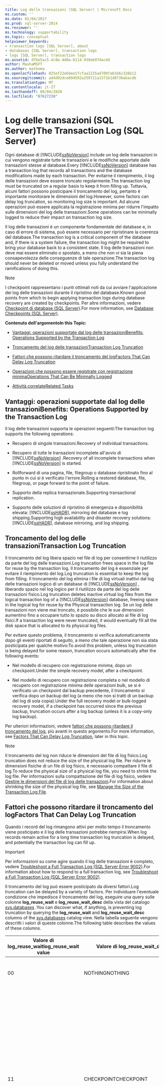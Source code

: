 ```yaml
---
title: Log delle transazioni (SQL Server) | Microsoft Docs
ms.custom: ''
ms.date: 01/04/2017
ms.prod: sql-server-2014
ms.reviewer: ''
ms.technology: supportability
ms.topic: conceptual
helpviewer_keywords:
- transaction logs [SQL Server], about
- databases [SQL Server], transaction logs
- logs [SQL Server], transaction logs
ms.assetid: d7be5ac5-4c8e-4d0a-b114-939eb97dac4d
author: MashaMSFT
ms.author: mathoma
ms.openlocfilehash: 025ef22e6dee1fcfaa1225a4709fa01b6c326b12
ms.sourcegitcommit: ad4d92dce894592a259721a1571b1d8736abacdb
ms.translationtype: MT
ms.contentlocale: it-IT
ms.lasthandoff: 08/04/2020
ms.locfileid: "87627238"
---
```

# <a name="the-transaction-log-sql-server"></a><span data-ttu-id="e050c-102">Log delle transazioni (SQL Server)</span><span class="sxs-lookup"><span data-stu-id="e050c-102">The Transaction Log (SQL Server)</span></span>
  <span data-ttu-id="e050c-103">Ogni database di [!INCLUDE[ssNoVersion](../../includes/ssnoversion-md.md)] include un log delle transazioni in cui vengono registrate tutte le transazioni e le modifiche apportate dalle transazioni stesse al database.</span><span class="sxs-lookup"><span data-stu-id="e050c-103">Every [!INCLUDE[ssNoVersion](../../includes/ssnoversion-md.md)] database has a transaction log that records all transactions and the database modifications made by each transaction.</span></span> <span data-ttu-id="e050c-104">Per evitarne il riempimento, il log delle transazioni deve essere troncato regolarmente.</span><span class="sxs-lookup"><span data-stu-id="e050c-104">The transaction log must be truncated on a regular basis to keep it from filling up.</span></span> <span data-ttu-id="e050c-105">Tuttavia, alcuni fattori possono posticipare il troncamento del log, pertanto è importante monitorare le dimensioni del log.</span><span class="sxs-lookup"><span data-stu-id="e050c-105">However, some factors can delay log truncation, so monitoring log size is important.</span></span> <span data-ttu-id="e050c-106">Ad alcune operazioni può essere applicata la registrazione minima per ridurre l'impatto sulle dimensioni del log delle transazioni.</span><span class="sxs-lookup"><span data-stu-id="e050c-106">Some operations can be minimally logged to reduce their impact on transaction log size.</span></span>  
  
 <span data-ttu-id="e050c-107">Il log delle transazioni è un componente fondamentale del database e, in caso di errore di sistema, può essere necessario per ripristinare la coerenza del database.</span><span class="sxs-lookup"><span data-stu-id="e050c-107">The transaction log is a critical component of the database and, if there is a system failure, the transaction log might be required to bring your database back to a consistent state.</span></span> <span data-ttu-id="e050c-108">Il log delle transazioni non deve mai essere eliminato o spostato, a meno che non vi sia la piena consapevolezza delle conseguenze di tale operazione.</span><span class="sxs-lookup"><span data-stu-id="e050c-108">The transaction log should never be deleted or moved unless you fully understand the ramifications of doing this.</span></span>  
  
> [!NOTE]  
>  <span data-ttu-id="e050c-109">I checkpoint rappresentano i punti ottimali noti da cui avviare l'applicazione dei log delle transazioni durante il ripristino del database.</span><span class="sxs-lookup"><span data-stu-id="e050c-109">Known good points from which to begin applying transaction logs during database recovery are created by checkpoints.</span></span> <span data-ttu-id="e050c-110">Per altre informazioni, vedere [Checkpoint di database &#40;SQL Server&#41;](database-checkpoints-sql-server.md).</span><span class="sxs-lookup"><span data-stu-id="e050c-110">For more information, see [Database Checkpoints &#40;SQL Server&#41;](database-checkpoints-sql-server.md).</span></span>  
  
 <span data-ttu-id="e050c-111">**Contenuto dell'argomento**</span><span class="sxs-lookup"><span data-stu-id="e050c-111">**In this Topic:**</span></span>  
  
-   [<span data-ttu-id="e050c-112">Vantaggi: operazioni supportate dal log delle transazioni</span><span class="sxs-lookup"><span data-stu-id="e050c-112">Benefits: Operations Supported by the Transaction Log</span></span>](#Benefits)  
  
-   [<span data-ttu-id="e050c-113">Troncamento del log delle transazioni</span><span class="sxs-lookup"><span data-stu-id="e050c-113">Transaction Log Truncation</span></span>](#Truncation)  
  
-   [<span data-ttu-id="e050c-114">Fattori che possono ritardare il troncamento del log</span><span class="sxs-lookup"><span data-stu-id="e050c-114">Factors That Can Delay Log Truncation</span></span>](#FactorsThatDelayTruncation)  
  
-   [<span data-ttu-id="e050c-115">Operazioni che possono essere registrate con registrazione minima</span><span class="sxs-lookup"><span data-stu-id="e050c-115">Operations That Can Be Minimally Logged</span></span>](#MinimallyLogged)  
  
-   [<span data-ttu-id="e050c-116">Attività correlate</span><span class="sxs-lookup"><span data-stu-id="e050c-116">Related Tasks</span></span>](#RelatedTasks)  
  
##  <a name="benefits-operations-supported-by-the-transaction-log"></a><a name="Benefits"></a><span data-ttu-id="e050c-117">Vantaggi: operazioni supportate dal log delle transazioni</span><span class="sxs-lookup"><span data-stu-id="e050c-117">Benefits: Operations Supported by the Transaction Log</span></span>  
 <span data-ttu-id="e050c-118">Il log delle transazioni supporta le operazioni seguenti:</span><span class="sxs-lookup"><span data-stu-id="e050c-118">The transaction log supports the following operations:</span></span>  
  
-   <span data-ttu-id="e050c-119">Recupero di singole transazioni.</span><span class="sxs-lookup"><span data-stu-id="e050c-119">Recovery of individual transactions.</span></span>  
  
-   <span data-ttu-id="e050c-120">Recupero di tutte le transazioni incomplete all'avvio di [!INCLUDE[ssNoVersion](../../includes/ssnoversion-md.md)] .</span><span class="sxs-lookup"><span data-stu-id="e050c-120">Recovery of all incomplete transactions when [!INCLUDE[ssNoVersion](../../includes/ssnoversion-md.md)] is started.</span></span>  
  
-   <span data-ttu-id="e050c-121">Rollforward di una pagina, file, filegroup o database ripristinato fino al punto in cui si è verificato l'errore.</span><span class="sxs-lookup"><span data-stu-id="e050c-121">Rolling a restored database, file, filegroup, or page forward to the point of failure.</span></span>  
  
-   <span data-ttu-id="e050c-122">Supporto della replica transazionale.</span><span class="sxs-lookup"><span data-stu-id="e050c-122">Supporting transactional replication.</span></span>  
  
-   <span data-ttu-id="e050c-123">Supporto delle soluzioni di ripristino di emergenza e disponibilità elevata: [!INCLUDE[ssHADR](../../includes/sshadr-md.md)], mirroring del database e log shipping.</span><span class="sxs-lookup"><span data-stu-id="e050c-123">Supporting high availability and disaster recovery solutions: [!INCLUDE[ssHADR](../../includes/sshadr-md.md)], database mirroring, and log shipping.</span></span>  
  
##  <a name="transaction-log-truncation"></a><a name="Truncation"></a> <span data-ttu-id="e050c-124">Troncamento del log delle transazioni</span><span class="sxs-lookup"><span data-stu-id="e050c-124">Transaction Log Truncation</span></span>  
 <span data-ttu-id="e050c-125">Il troncamento del log libera spazio nel file di log per consentirne il riutilizzo da parte del log delle transazioni.</span><span class="sxs-lookup"><span data-stu-id="e050c-125">Log truncation frees space in the log file for reuse by the transaction log.</span></span> <span data-ttu-id="e050c-126">Il troncamento del log è essenziale per evitare il riempimento del log.</span><span class="sxs-lookup"><span data-stu-id="e050c-126">Log truncation is essential to keep the log from filling.</span></span> <span data-ttu-id="e050c-127">Il troncamento del log elimina i file di log virtuali inattivi dal log delle transazioni logico di un database di [!INCLUDE[ssNoVersion](../../includes/ssnoversion-md.md)] , liberando spazio nel log logico per il riutilizzo da parte del log delle transazioni fisico.</span><span class="sxs-lookup"><span data-stu-id="e050c-127">Log truncation deletes inactive virtual log files from the logical transaction log of a [!INCLUDE[ssNoVersion](../../includes/ssnoversion-md.md)] database, freeing space in the logical log for reuse by the Physical transaction log.</span></span> <span data-ttu-id="e050c-128">Se un log delle transazioni non viene mai troncato, è possibile che le sue dimensioni aumentino fino a occupare tutto lo spazio su disco allocato ai file di log fisici.</span><span class="sxs-lookup"><span data-stu-id="e050c-128">If a transaction log were never truncated, it would eventually fill all the disk space that is allocated to its physical log files.</span></span>  
  
 <span data-ttu-id="e050c-129">Per evitare questo problema, il troncamento si verifica automaticamente dopo gli eventi riportati di seguito, a meno che tale operazione non sia stata posticipata per qualche motivo:</span><span class="sxs-lookup"><span data-stu-id="e050c-129">To avoid this problem, unless log truncation is being delayed for some reason, truncation occurs automatically after the following events:</span></span>  
  
-   <span data-ttu-id="e050c-130">Nel modello di recupero con registrazione minima, dopo un checkpoint.</span><span class="sxs-lookup"><span data-stu-id="e050c-130">Under the simple recovery model, after a checkpoint.</span></span>  
  
-   <span data-ttu-id="e050c-131">Nel modello di recupero con registrazione completa o nel modello di recupero con registrazione minima delle operazioni bulk, se si è verificato un checkpoint dal backup precedente, il troncamento si verifica dopo un backup del log (a meno che non si tratti di un backup del log di sola copia).</span><span class="sxs-lookup"><span data-stu-id="e050c-131">Under the full recovery model or bulk-logged recovery model, if a checkpoint has occurred since the previous backup, truncation occurs after a log backup (unless it is a copy-only log backup).</span></span>  
  
 <span data-ttu-id="e050c-132">Per ulteriori informazioni, vedere [fattori che possono ritardare il troncamento del log](#FactorsThatDelayTruncation), più avanti in questo argomento.</span><span class="sxs-lookup"><span data-stu-id="e050c-132">For more information, see [Factors That Can Delay Log Truncation](#FactorsThatDelayTruncation), later in this topic.</span></span>  
  
> [!NOTE]  
>  <span data-ttu-id="e050c-133">Il troncamento del log non riduce le dimensioni del file di log fisico.</span><span class="sxs-lookup"><span data-stu-id="e050c-133">Log truncation does not reduce the size of the physical log file.</span></span> <span data-ttu-id="e050c-134">Per ridurre le dimensioni fisiche di un file di log fisico, è necessario compattare il file di log.</span><span class="sxs-lookup"><span data-stu-id="e050c-134">To reduce the physical size of a physical log file, you need to shrink the log file.</span></span> <span data-ttu-id="e050c-135">Per informazioni sulla compattazione del file di log fisico, vedere [Gestire le dimensioni del file di log delle transazioni](manage-the-size-of-the-transaction-log-file.md).</span><span class="sxs-lookup"><span data-stu-id="e050c-135">For information about shrinking the size of the physical log file, see [Manage the Size of the Transaction Log File](manage-the-size-of-the-transaction-log-file.md).</span></span>  
  
##  <a name="factors-that-can-delay-log-truncation"></a><a name="FactorsThatDelayTruncation"></a><span data-ttu-id="e050c-136">Fattori che possono ritardare il troncamento del log</span><span class="sxs-lookup"><span data-stu-id="e050c-136">Factors That Can Delay Log Truncation</span></span>  
 <span data-ttu-id="e050c-137">Quando i record del log rimangono attivi per molto tempo il troncamento viene posticipato e il log delle transazioni potrebbe riempirsi.</span><span class="sxs-lookup"><span data-stu-id="e050c-137">When log records remain active for a long time transaction log truncation is delayed, and potentially the transaction log can fill up.</span></span>  
  
> [!IMPORTANT]  
>  <span data-ttu-id="e050c-138">Per informazioni su come agire quando il log delle transazioni è completo, vedere [Troubleshoot a Full Transaction Log &#40;SQL Server Error 9002&#41;](troubleshoot-a-full-transaction-log-sql-server-error-9002.md).</span><span class="sxs-lookup"><span data-stu-id="e050c-138">For information about how to respond to a full transaction log, see [Troubleshoot a Full Transaction Log &#40;SQL Server Error 9002&#41;](troubleshoot-a-full-transaction-log-sql-server-error-9002.md).</span></span>  
  
 <span data-ttu-id="e050c-139">Il troncamento del log può essere posticipato da diversi fattori.</span><span class="sxs-lookup"><span data-stu-id="e050c-139">Log truncation can be delayed by a variety of factors.</span></span> <span data-ttu-id="e050c-140">Per individuare l'eventuale condizione che impedisce il troncamento del log, eseguire una query sulle colonne **log_reuse_wait** e **log_reuse_wait_desc** della vista del catalogo [sys.databases](/sql/relational-databases/system-catalog-views/sys-databases-transact-sql) .</span><span class="sxs-lookup"><span data-stu-id="e050c-140">You can discover what, if anything, is preventing log truncation by querying the **log_reuse_wait** and **log_reuse_wait_desc** columns of the [sys.databases](/sql/relational-databases/system-catalog-views/sys-databases-transact-sql) catalog view.</span></span> <span data-ttu-id="e050c-141">Nella tabella seguente vengono descritti i valori di queste colonne.</span><span class="sxs-lookup"><span data-stu-id="e050c-141">The following table describes the values of these columns.</span></span>  
  
|<span data-ttu-id="e050c-142">Valore di log_reuse_wait</span><span class="sxs-lookup"><span data-stu-id="e050c-142">log_reuse_wait value</span></span>|<span data-ttu-id="e050c-143">Valore di log_reuse_wait_desc</span><span class="sxs-lookup"><span data-stu-id="e050c-143">log_reuse_wait_desc value</span></span>|<span data-ttu-id="e050c-144">Descrizione</span><span class="sxs-lookup"><span data-stu-id="e050c-144">Description</span></span>|  
|----------------------------|----------------------------------|-----------------|  
|<span data-ttu-id="e050c-145">0</span><span class="sxs-lookup"><span data-stu-id="e050c-145">0</span></span>|<span data-ttu-id="e050c-146">NOTHING</span><span class="sxs-lookup"><span data-stu-id="e050c-146">NOTHING</span></span>|<span data-ttu-id="e050c-147">Attualmente vi sono uno o più file di log virtuali riutilizzabili.</span><span class="sxs-lookup"><span data-stu-id="e050c-147">Currently there are one or more reusable virtual log files.</span></span>|  
|<span data-ttu-id="e050c-148">1</span><span class="sxs-lookup"><span data-stu-id="e050c-148">1</span></span>|<span data-ttu-id="e050c-149">CHECKPOINT</span><span class="sxs-lookup"><span data-stu-id="e050c-149">CHECKPOINT</span></span>|<span data-ttu-id="e050c-150">Non si è verificato alcun checkpoint dall'ultimo troncamento del log oppure l'inizio del log non è stato ancora spostato oltre un file di log virtuale.</span><span class="sxs-lookup"><span data-stu-id="e050c-150">No checkpoint has occurred since the last log truncation, or the head of the log has not yet moved beyond a virtual log file.</span></span> <span data-ttu-id="e050c-151">(Tutti i modelli di recupero)</span><span class="sxs-lookup"><span data-stu-id="e050c-151">(All recovery models)</span></span><br /><br /> <span data-ttu-id="e050c-152">Si tratta di una motivazione comune per il posticipo del troncamento del log.</span><span class="sxs-lookup"><span data-stu-id="e050c-152">This is a routine reason for delaying log truncation.</span></span> <span data-ttu-id="e050c-153">Per altre informazioni, vedere [Checkpoint di database &#40;SQL Server&#41;](database-checkpoints-sql-server.md).</span><span class="sxs-lookup"><span data-stu-id="e050c-153">For more information, see [Database Checkpoints &#40;SQL Server&#41;](database-checkpoints-sql-server.md).</span></span>|  
|<span data-ttu-id="e050c-154">2</span><span class="sxs-lookup"><span data-stu-id="e050c-154">2</span></span>|<span data-ttu-id="e050c-155">LOG_BACKUP</span><span class="sxs-lookup"><span data-stu-id="e050c-155">LOG_BACKUP</span></span>|<span data-ttu-id="e050c-156">È necessario eseguire un backup del log prima del troncamento del log delle transazioni.</span><span class="sxs-lookup"><span data-stu-id="e050c-156">A log backup is required before the transaction log can be truncated.</span></span> <span data-ttu-id="e050c-157">(Solo modelli di recupero con registrazione completa e con registrazione minima delle operazioni bulk)</span><span class="sxs-lookup"><span data-stu-id="e050c-157">(Full or bulk-logged recovery models only)</span></span><br /><br /> <span data-ttu-id="e050c-158">Quando il backup del log successivo viene completato, parte dello spazio del log potrebbe divenire riutilizzabile.</span><span class="sxs-lookup"><span data-stu-id="e050c-158">When the next log backup is completed, some log space might become reusable.</span></span>|  
|<span data-ttu-id="e050c-159">3</span><span class="sxs-lookup"><span data-stu-id="e050c-159">3</span></span>|<span data-ttu-id="e050c-160">ACTIVE_BACKUP_OR_RESTORE</span><span class="sxs-lookup"><span data-stu-id="e050c-160">ACTIVE_BACKUP_OR_RESTORE</span></span>|<span data-ttu-id="e050c-161">È in esecuzione un processo di backup o ripristino dei dati (tutti i modelli di recupero).</span><span class="sxs-lookup"><span data-stu-id="e050c-161">A data backup or a restore is in progress (all recovery models).</span></span><br /><br /> <span data-ttu-id="e050c-162">Se il troncamento del log è impedito da un backup dei dati, l'annullamento del backup può risolvere il problema immediato.</span><span class="sxs-lookup"><span data-stu-id="e050c-162">If a data backup is preventing log truncation, canceling the backup operation might help the immediate problem.</span></span>|  
|<span data-ttu-id="e050c-163">4</span><span class="sxs-lookup"><span data-stu-id="e050c-163">4</span></span>|<span data-ttu-id="e050c-164">ACTIVE_TRANSACTION</span><span class="sxs-lookup"><span data-stu-id="e050c-164">ACTIVE_TRANSACTION</span></span>|<span data-ttu-id="e050c-165">Una transazione è attiva (tutti i modelli di recupero).</span><span class="sxs-lookup"><span data-stu-id="e050c-165">A transaction is active (all recovery models).</span></span><br /><br /> <span data-ttu-id="e050c-166">Una transazione con esecuzione prolungata potrebbe esistere all'inizio del backup del log.</span><span class="sxs-lookup"><span data-stu-id="e050c-166">A long-running transaction might exist at the start of the log backup.</span></span> <span data-ttu-id="e050c-167">In questo caso, per liberare lo spazio potrebbe essere necessario un altro backup del log.</span><span class="sxs-lookup"><span data-stu-id="e050c-167">In this case, freeing the space might require another log backup.</span></span> <span data-ttu-id="e050c-168">Si noti che le transazioni con esecuzione prolungata impediscono il troncamento del log in tutti i modelli di recupero, incluso il modello di recupero con registrazione minima, in cui il log delle transazioni viene in genere troncato in ogni checkpoint automatico.</span><span class="sxs-lookup"><span data-stu-id="e050c-168">Note that a long-running transactions prevent log truncation under all recovery models, including the simple recovery model, under which the transaction log is generally truncated on each automatic checkpoint.</span></span><br /><br /> <span data-ttu-id="e050c-169">Viene posticipata una transazione.</span><span class="sxs-lookup"><span data-stu-id="e050c-169">A transaction is deferred.</span></span> <span data-ttu-id="e050c-170">Una *transazione posticipata* è una transazione attiva ed efficace il cui ritorno allo stato precedente è bloccato a causa di alcune risorse non disponibili.</span><span class="sxs-lookup"><span data-stu-id="e050c-170">A *deferred transaction* is effectively an active transaction whose rollback is blocked because of some unavailable resource.</span></span> <span data-ttu-id="e050c-171">Per informazioni sulle cause delle transazioni posticipate e su come modificarne lo stato, vedere [Transazioni posticipate &#40;SQL Server&#41;](../backup-restore/deferred-transactions-sql-server.md).</span><span class="sxs-lookup"><span data-stu-id="e050c-171">For information about the causes of deferred transactions and how to move them out of the deferred state, see [Deferred Transactions &#40;SQL Server&#41;](../backup-restore/deferred-transactions-sql-server.md).</span></span> <br /><br /><span data-ttu-id="e050c-172">Anche le transazioni con esecuzione prolungata potrebbero riempire il log delle transazioni di tempdb.</span><span class="sxs-lookup"><span data-stu-id="e050c-172">Long-running transactions might also fill up tempdb's transaction log.</span></span> <span data-ttu-id="e050c-173">Tempdb viene usato in modo implicito dalle transazioni utente per gli oggetti interni, ad esempio tabelle di lavoro per l'ordinamento, file di lavoro per l'hashing, tabelle di lavoro di cursori e controllo delle versioni delle righe.</span><span class="sxs-lookup"><span data-stu-id="e050c-173">Tempdb is used implicitly by user transactions for internal objects such as work tables for sorting, work files for hashing, cursor work tables, and row versioning.</span></span> <span data-ttu-id="e050c-174">Anche se la transazione utente include solo la lettura di dati (SELECT Querys), è possibile creare oggetti interni e utilizzarli nelle transazioni utente.</span><span class="sxs-lookup"><span data-stu-id="e050c-174">Even if the user transaction includes only reading data (SELECT queries), internal objects may be created and used under user transactions.</span></span> <span data-ttu-id="e050c-175">In questo modo, il log delle transazioni di tempdb potrebbe riempirsi.</span><span class="sxs-lookup"><span data-stu-id="e050c-175">Then the tempdb transaction log can be filled.</span></span>|  
|<span data-ttu-id="e050c-176">5</span><span class="sxs-lookup"><span data-stu-id="e050c-176">5</span></span>|<span data-ttu-id="e050c-177">DATABASE_MIRRORING</span><span class="sxs-lookup"><span data-stu-id="e050c-177">DATABASE_MIRRORING</span></span>|<span data-ttu-id="e050c-178">Il mirroring del database è sospeso o in modalità a prestazioni elevate, il database mirror è notevolmente in ritardo rispetto al database principale.</span><span class="sxs-lookup"><span data-stu-id="e050c-178">Database mirroring is paused, or under high-performance mode, the mirror database is significantly behind the principal database.</span></span> <span data-ttu-id="e050c-179">(Solo modello di recupero con registrazione completa)</span><span class="sxs-lookup"><span data-stu-id="e050c-179">(Full recovery model only)</span></span><br /><br /> <span data-ttu-id="e050c-180">Per altre informazioni, vedere [Mirroring del database &#40;SQL Server&#41;](../../database-engine/database-mirroring/database-mirroring-sql-server.md).</span><span class="sxs-lookup"><span data-stu-id="e050c-180">For more information, see [Database Mirroring &#40;SQL Server&#41;](../../database-engine/database-mirroring/database-mirroring-sql-server.md).</span></span>|  
|<span data-ttu-id="e050c-181">6</span><span class="sxs-lookup"><span data-stu-id="e050c-181">6</span></span>|<span data-ttu-id="e050c-182">REPLICA</span><span class="sxs-lookup"><span data-stu-id="e050c-182">REPLICATION</span></span>|<span data-ttu-id="e050c-183">Durante le repliche transazionali, le transazioni significative per le pubblicazioni non sono ancora state recapitate al database di distribuzione.</span><span class="sxs-lookup"><span data-stu-id="e050c-183">During transactional replications, transactions relevant to the publications are still undelivered to the distribution database.</span></span> <span data-ttu-id="e050c-184">(Solo modello di recupero con registrazione completa)</span><span class="sxs-lookup"><span data-stu-id="e050c-184">(Full recovery model only)</span></span><br /><br /> <span data-ttu-id="e050c-185">Per informazioni sulla replica transazionale, vedere [SQL Server Replication](../../relational-databases/replication/sql-server-replication.md).</span><span class="sxs-lookup"><span data-stu-id="e050c-185">For information about transactional replication, see [SQL Server Replication](../../relational-databases/replication/sql-server-replication.md).</span></span>|  
|<span data-ttu-id="e050c-186">7</span><span class="sxs-lookup"><span data-stu-id="e050c-186">7</span></span>|<span data-ttu-id="e050c-187">DATABASE_SNAPSHOT_CREATION</span><span class="sxs-lookup"><span data-stu-id="e050c-187">DATABASE_SNAPSHOT_CREATION</span></span>|<span data-ttu-id="e050c-188">Viene creato uno snapshot del database.</span><span class="sxs-lookup"><span data-stu-id="e050c-188">A database snapshot is being created.</span></span> <span data-ttu-id="e050c-189">(Tutti i modelli di recupero)</span><span class="sxs-lookup"><span data-stu-id="e050c-189">(All recovery models)</span></span><br /><br /> <span data-ttu-id="e050c-190">Si tratta di una motivazione comune, e generalmente di breve durata, per il posticipo del troncamento del log.</span><span class="sxs-lookup"><span data-stu-id="e050c-190">This is a routine, and typically brief, cause of delayed log truncation.</span></span>|  
|<span data-ttu-id="e050c-191">8</span><span class="sxs-lookup"><span data-stu-id="e050c-191">8</span></span>|<span data-ttu-id="e050c-192">LOG_SCAN</span><span class="sxs-lookup"><span data-stu-id="e050c-192">LOG_SCAN</span></span>|<span data-ttu-id="e050c-193">È in corso un'analisi del log.</span><span class="sxs-lookup"><span data-stu-id="e050c-193">A log scan is occurring.</span></span> <span data-ttu-id="e050c-194">(Tutti i modelli di recupero)</span><span class="sxs-lookup"><span data-stu-id="e050c-194">(All recovery models)</span></span><br /><br /> <span data-ttu-id="e050c-195">Si tratta di una motivazione comune, e generalmente di breve durata, per il posticipo del troncamento del log.</span><span class="sxs-lookup"><span data-stu-id="e050c-195">This is a routine, and typically brief, cause of delayed log truncation.</span></span>|  
|<span data-ttu-id="e050c-196">9</span><span class="sxs-lookup"><span data-stu-id="e050c-196">9</span></span>|<span data-ttu-id="e050c-197">AVAILABILITY_REPLICA</span><span class="sxs-lookup"><span data-stu-id="e050c-197">AVAILABILITY_REPLICA</span></span>|<span data-ttu-id="e050c-198">Una replica secondaria di un gruppo di disponibilità applica i record del log delle transazioni del database a un database secondario corrispondente.</span><span class="sxs-lookup"><span data-stu-id="e050c-198">A secondary replica of an availability group is applying transaction log records of this database to a corresponding secondary database.</span></span> <span data-ttu-id="e050c-199">(Modello di recupero con registrazione completa)</span><span class="sxs-lookup"><span data-stu-id="e050c-199">(Full recovery model)</span></span><br /><br /> <span data-ttu-id="e050c-200">Per ulteriori informazioni, vedere [Panoramica di Gruppi di disponibilità AlwaysOn &#40;SQL Server&#41;](../../database-engine/availability-groups/windows/overview-of-always-on-availability-groups-sql-server.md).</span><span class="sxs-lookup"><span data-stu-id="e050c-200">For more information, see [Overview of AlwaysOn Availability Groups &#40;SQL Server&#41;](../../database-engine/availability-groups/windows/overview-of-always-on-availability-groups-sql-server.md).</span></span>|  
|<span data-ttu-id="e050c-201">10</span><span class="sxs-lookup"><span data-stu-id="e050c-201">10</span></span>|-|<span data-ttu-id="e050c-202">Solo per uso interno</span><span class="sxs-lookup"><span data-stu-id="e050c-202">For internal use only</span></span>|  
|<span data-ttu-id="e050c-203">11</span><span class="sxs-lookup"><span data-stu-id="e050c-203">11</span></span>|-|<span data-ttu-id="e050c-204">Solo per uso interno</span><span class="sxs-lookup"><span data-stu-id="e050c-204">For internal use only</span></span>|  
|<span data-ttu-id="e050c-205">12</span><span class="sxs-lookup"><span data-stu-id="e050c-205">12</span></span>|-|<span data-ttu-id="e050c-206">Solo per uso interno</span><span class="sxs-lookup"><span data-stu-id="e050c-206">For internal use only</span></span>|  
|<span data-ttu-id="e050c-207">13</span><span class="sxs-lookup"><span data-stu-id="e050c-207">13</span></span>|<span data-ttu-id="e050c-208">OLDEST_PAGE</span><span class="sxs-lookup"><span data-stu-id="e050c-208">OLDEST_PAGE</span></span>|<span data-ttu-id="e050c-209">Se un database è configurato per l'utilizzo dei checkpoint indiretti, la pagina meno recente del database potrebbe essere meno recente dell'LSN checkpoint.</span><span class="sxs-lookup"><span data-stu-id="e050c-209">If a database is configured to use indirect checkpoints, the oldest page on the database might be older than the checkpoint LSN.</span></span> <span data-ttu-id="e050c-210">In questo caso, la pagina meno recente può causare il posticipo del troncamento del log.</span><span class="sxs-lookup"><span data-stu-id="e050c-210">In this case, the oldest page can delay log truncation.</span></span> <span data-ttu-id="e050c-211">(Tutti i modelli di recupero)</span><span class="sxs-lookup"><span data-stu-id="e050c-211">(All recovery models)</span></span><br /><br /> <span data-ttu-id="e050c-212">Per informazioni sui checkpoint indiretti, vedere [Database Checkpoints &#40;SQL Server&#41;](database-checkpoints-sql-server.md).</span><span class="sxs-lookup"><span data-stu-id="e050c-212">For information about indirect checkpoints, see [Database Checkpoints &#40;SQL Server&#41;](database-checkpoints-sql-server.md).</span></span>|  
|<span data-ttu-id="e050c-213">14</span><span class="sxs-lookup"><span data-stu-id="e050c-213">14</span></span>|<span data-ttu-id="e050c-214">OTHER_TRANSIENT</span><span class="sxs-lookup"><span data-stu-id="e050c-214">OTHER_TRANSIENT</span></span>|<span data-ttu-id="e050c-215">Questo valore non è attualmente utilizzato.</span><span class="sxs-lookup"><span data-stu-id="e050c-215">This value is currently not used.</span></span>|  
|<span data-ttu-id="e050c-216">16</span><span class="sxs-lookup"><span data-stu-id="e050c-216">16</span></span>|<span data-ttu-id="e050c-217">XTP_CHECKPOINT</span><span class="sxs-lookup"><span data-stu-id="e050c-217">XTP_CHECKPOINT</span></span>|<span data-ttu-id="e050c-218">Quando un database ha un filegroup ottimizzato per la memoria, il log delle transazioni potrebbe non essere troncato finché non viene attivato il checkpoint automatico [!INCLUDE[hek_2](../../includes/hek-2-md.md)], che si verifica a ogni 512 MB di aumento della dimensioni del log.</span><span class="sxs-lookup"><span data-stu-id="e050c-218">When a database has a memory-optimized filegroup, the transaction log may not truncate until automatic [!INCLUDE[hek_2](../../includes/hek-2-md.md)] checkpoint is triggered (which happens at every 512 MB of log growth).</span></span><br /><br /> <span data-ttu-id="e050c-219">Nota: per troncare il log delle transazioni prima della dimensione di 512 MB, attivare manualmente il comando checkpoint nel database in questione.</span><span class="sxs-lookup"><span data-stu-id="e050c-219">Note: To truncate transaction log before 512 MB size, fire the Checkpoint command manually against the database in question.</span></span>|  
  
##  <a name="operations-that-can-be-minimally-logged"></a><a name="MinimallyLogged"></a><span data-ttu-id="e050c-220">Operazioni che possono essere registrate con registrazione minima</span><span class="sxs-lookup"><span data-stu-id="e050c-220">Operations That Can Be Minimally Logged</span></span>  
 <span data-ttu-id="e050c-221">La*registrazione minima* implica la registrazione nel log delle transazioni delle sole informazioni necessarie per il recupero della transazione stesse senza il supporto del recupero temporizzato.</span><span class="sxs-lookup"><span data-stu-id="e050c-221">*Minimal logging* involves logging only the information that is required to recover the transaction without supporting point-in-time recovery.</span></span> <span data-ttu-id="e050c-222">In questo argomento vengono identificate le operazioni con registrazione minima nel modello di recupero con registrazione minima delle operazioni bulk nonché nel modello di recupero con registrazione minima, ad eccezione dei momenti in cui è in esecuzione un backup.</span><span class="sxs-lookup"><span data-stu-id="e050c-222">This topic identifies the operations that are minimally logged under the bulk-logged recovery model (as well as under the simple recovery model, except when a backup is running).</span></span>  
  
> [!NOTE]  
>  <span data-ttu-id="e050c-223">La registrazione minima non è supportata dalle tabelle ottimizzate per la memoria.</span><span class="sxs-lookup"><span data-stu-id="e050c-223">Minimal logging is not supported for memory-optimized tables.</span></span>  
  
> [!NOTE]  
>  <span data-ttu-id="e050c-224">In base al modello di recupero con registrazione completa tutte le operazioni bulk vengono registrate per intero.</span><span class="sxs-lookup"><span data-stu-id="e050c-224">Under the full recovery model, all bulk operations are fully logged.</span></span> <span data-ttu-id="e050c-225">È tuttavia possibile ridurre al minimo la registrazione per un set di operazioni bulk passando temporaneamente il database al modello di recupero con registrazione minima delle operazioni bulk per le operazioni bulk.</span><span class="sxs-lookup"><span data-stu-id="e050c-225">However, you can minimize logging for a set of bulk operations by switching the database to the bulk-logged recovery model temporarily for bulk operations.</span></span> <span data-ttu-id="e050c-226">La registrazione minima è più efficiente della registrazione completa e riduce la possibilità che un'operazione bulk su larga scala esaurisca lo spazio disponibile per il log delle transazioni durante una transazione bulk.</span><span class="sxs-lookup"><span data-stu-id="e050c-226">Minimal logging is more efficient than full logging, and it reduces the possibility of a large-scale bulk operation filling the available transaction log space during a bulk transaction.</span></span> <span data-ttu-id="e050c-227">Se tuttavia il database viene danneggiato o perso durante la registrazione minima, non è possibile recuperarlo fino al punto di errore.</span><span class="sxs-lookup"><span data-stu-id="e050c-227">However, if the database is damaged or lost when minimal logging is in effect, you cannot recover the database to the point of failure.</span></span>  
  
 <span data-ttu-id="e050c-228">Per le operazioni seguenti, con registrazione completa nel modello di recupero con registrazione completa, è prevista la registrazione minima nel modello di recupero con registrazione minima e in quello con registrazione minima delle operazioni bulk:</span><span class="sxs-lookup"><span data-stu-id="e050c-228">The following operations, which are fully logged under the full recovery model, are minimally logged under the simple and bulk-logged recovery model:</span></span>  
  
-   <span data-ttu-id="e050c-229">Operazioni di importazione in blocco ([bcp](../../tools/bcp-utility.md), [BULK INSERT](/sql/t-sql/statements/bulk-insert-transact-sql) e [INSERT... SELECT](/sql/t-sql/statements/insert-transact-sql)).</span><span class="sxs-lookup"><span data-stu-id="e050c-229">Bulk import operations ([bcp](../../tools/bcp-utility.md), [BULK INSERT](/sql/t-sql/statements/bulk-insert-transact-sql), and [INSERT... SELECT](/sql/t-sql/statements/insert-transact-sql)).</span></span> <span data-ttu-id="e050c-230">Per ulteriori informazioni sui casi in cui viene eseguita la registrazione minima di un'importazione bulk in una tabella, vedere [Prerequisites for Minimal Logging in Bulk Import](../import-export/prerequisites-for-minimal-logging-in-bulk-import.md).</span><span class="sxs-lookup"><span data-stu-id="e050c-230">For more information about when bulk import into a table is minimally logged, see [Prerequisites for Minimal Logging in Bulk Import](../import-export/prerequisites-for-minimal-logging-in-bulk-import.md).</span></span>  
  
    > [!NOTE]  
    >  <span data-ttu-id="e050c-231">Quando la replica transazionale è abilitata, le operazioni BULK INSERT vengono registrate completamente persino nel modello di recupero con registrazione minima delle operazioni bulk.</span><span class="sxs-lookup"><span data-stu-id="e050c-231">When transactional replication is enabled, BULK INSERT operations are fully logged even under the Bulk Logged recovery model.</span></span>  
  
-   <span data-ttu-id="e050c-232">Operazioni SELECT [into](/sql/t-sql/queries/select-into-clause-transact-sql) .</span><span class="sxs-lookup"><span data-stu-id="e050c-232">SELECT [INTO](/sql/t-sql/queries/select-into-clause-transact-sql) operations.</span></span>  
  
    > [!NOTE]  
    >  <span data-ttu-id="e050c-233">Quando la replica transazionale è abilitata, le operazioni SELECT INTO vengono registrate completamente persino nel modello di recupero con registrazione minima delle operazioni bulk.</span><span class="sxs-lookup"><span data-stu-id="e050c-233">When transactional replication is enabled, SELECT INTO operations are fully logged even under the Bulk Logged recovery model.</span></span>  
  
-   <span data-ttu-id="e050c-234">Aggiornamenti parziali a tipi di dati di valori di grandi dimensioni eseguiti mediante la clausola .WRITE nell'istruzione [UPDATE](/sql/t-sql/queries/update-transact-sql) quando si inseriscono o si aggiungono nuovi dati.</span><span class="sxs-lookup"><span data-stu-id="e050c-234">Partial updates to large value data types, using the .WRITE clause in the [UPDATE](/sql/t-sql/queries/update-transact-sql) statement when inserting or appending new data.</span></span> <span data-ttu-id="e050c-235">Si noti che la registrazione minima non viene utilizzata per l'aggiornamento di valori esistenti.</span><span class="sxs-lookup"><span data-stu-id="e050c-235">Note that minimal logging is not used when existing values are updated.</span></span> <span data-ttu-id="e050c-236">Per altre informazioni sui tipi di dati per valori di grandi dimensioni, vedere [Tipi di dati &#40;Transact-SQL&#41;](/sql/t-sql/data-types/data-types-transact-sql).</span><span class="sxs-lookup"><span data-stu-id="e050c-236">For more information about large value data types, see [Data Types &#40;Transact-SQL&#41;](/sql/t-sql/data-types/data-types-transact-sql).</span></span>  
  
-   <span data-ttu-id="e050c-237">Istruzioni [WRITETEXT](/sql/t-sql/queries/writetext-transact-sql) e [UPDATETEXT](/sql/t-sql/queries/updatetext-transact-sql) quando si inseriscono o accodano nuovi dati nelle colonne del `text` tipo di dati, `ntext` e `image` .</span><span class="sxs-lookup"><span data-stu-id="e050c-237">[WRITETEXT](/sql/t-sql/queries/writetext-transact-sql) and [UPDATETEXT](/sql/t-sql/queries/updatetext-transact-sql) statements when inserting or appending new data into the `text`, `ntext`, and `image` data type columns.</span></span> <span data-ttu-id="e050c-238">Si noti che la registrazione minima non viene utilizzata per l'aggiornamento di valori esistenti.</span><span class="sxs-lookup"><span data-stu-id="e050c-238">Note that minimal logging is not used when existing values are updated.</span></span>  
  
    > [!NOTE]  
    >  <span data-ttu-id="e050c-239">Poiché le istruzioni WRITETEXT e UPDATETEXT sono deprecate, è consigliabile evitare di utilizzarle nelle nuove applicazioni.</span><span class="sxs-lookup"><span data-stu-id="e050c-239">The WRITETEXT and UPDATETEXT statements are deprecated, so you should avoid using them in new applications.</span></span>  
  
-   <span data-ttu-id="e050c-240">Se il database viene impostato sul modello di recupero con registrazione minima o con registrazione delle operazioni bulk, verrà eseguita la registrazione minima di alcune operazioni DDL sugli indici indipendentemente dal fatto che l'operazione venga eseguita online o offline.</span><span class="sxs-lookup"><span data-stu-id="e050c-240">If the database is set to the simple or bulk-logged recovery model, some index DDL operations are minimally logged whether the operation is executed offline or online.</span></span> <span data-ttu-id="e050c-241">Le operazioni sugli indici con registrazione minima sono le seguenti:</span><span class="sxs-lookup"><span data-stu-id="e050c-241">The minimally logged index operations are as follows:</span></span>  
  
    -   <span data-ttu-id="e050c-242">Operazioni[CREATE INDEX](/sql/t-sql/statements/create-index-transact-sql) (incluse le viste indicizzate).</span><span class="sxs-lookup"><span data-stu-id="e050c-242">[CREATE INDEX](/sql/t-sql/statements/create-index-transact-sql) operations (including indexed views).</span></span>  
  
    -   <span data-ttu-id="e050c-243">Operazioni[ALTER INDEX](/sql/t-sql/statements/alter-index-transact-sql) REBUILD o DBCC DBREINDEX.</span><span class="sxs-lookup"><span data-stu-id="e050c-243">[ALTER INDEX](/sql/t-sql/statements/alter-index-transact-sql) REBUILD or DBCC DBREINDEX operations.</span></span>  
  
        > [!NOTE]  
        >  <span data-ttu-id="e050c-244">Poiché l'istruzione DBCC DBREINDEX è deprecata, è consigliabile evitare di utilizzarla nelle nuove applicazioni.</span><span class="sxs-lookup"><span data-stu-id="e050c-244">The DBCC DBREINDEX statement is deprecated so you should avoid using it in new applications.</span></span>  
  
    -   <span data-ttu-id="e050c-245">Ricompilazione del nuovo heap DROP INDEX (se pertinente).</span><span class="sxs-lookup"><span data-stu-id="e050c-245">DROP INDEX new heap rebuild (if applicable).</span></span>  
  
        > [!NOTE]  
        >  <span data-ttu-id="e050c-246"> Durante un'operazione [DROP INDEX](/sql/t-sql/statements/drop-index-transact-sql) per la deallocazione delle pagine di un indice viene eseguita sempre la registrazione completa.</span><span class="sxs-lookup"><span data-stu-id="e050c-246">Index page deallocation during a [DROP INDEX](/sql/t-sql/statements/drop-index-transact-sql) operation is always fully logged.</span></span>  
  
##  <a name="related-tasks"></a><a name="RelatedTasks"></a> <span data-ttu-id="e050c-247">Attività correlate</span><span class="sxs-lookup"><span data-stu-id="e050c-247">Related Tasks</span></span>  
 `Managing the transaction log`  
  
-   [<span data-ttu-id="e050c-248">Gestione delle dimensioni del file di log delle transazioni</span><span class="sxs-lookup"><span data-stu-id="e050c-248">Manage the Size of the Transaction Log File</span></span>](manage-the-size-of-the-transaction-log-file.md)  
  
-   [<span data-ttu-id="e050c-249">Risolvere i problemi relativi a un log delle transazioni completo &#40;Errore di SQL Server 9002&#41;</span><span class="sxs-lookup"><span data-stu-id="e050c-249">Troubleshoot a Full Transaction Log &#40;SQL Server Error 9002&#41;</span></span>](troubleshoot-a-full-transaction-log-sql-server-error-9002.md)  
  
 <span data-ttu-id="e050c-250">**Backup del log delle transazioni (modello di recupero con registrazione completa)**</span><span class="sxs-lookup"><span data-stu-id="e050c-250">**Backing Up the Transaction Log (Full Recovery Model)**</span></span>  
  
-   [<span data-ttu-id="e050c-251">Eseguire il backup di un log delle transazioni &#40;SQL Server&#41;</span><span class="sxs-lookup"><span data-stu-id="e050c-251">Back Up a Transaction Log &#40;SQL Server&#41;</span></span>](../backup-restore/back-up-a-transaction-log-sql-server.md)  
  
 <span data-ttu-id="e050c-252">**Ripristino del log delle transazioni (modello di recupero con registrazione completa)**</span><span class="sxs-lookup"><span data-stu-id="e050c-252">**Restoring the Transaction Log (Full Recovery Model)**</span></span>  
  
-  [<span data-ttu-id="e050c-253">Ripristinare un backup del log delle transazioni</span><span class="sxs-lookup"><span data-stu-id="e050c-253">Restore a Transaction Log Backup</span></span>](../backup-restore/restore-a-transaction-log-backup-sql-server.md)   
  
## <a name="see-also"></a><span data-ttu-id="e050c-254">Vedere anche</span><span class="sxs-lookup"><span data-stu-id="e050c-254">See Also</span></span>  
 <span data-ttu-id="e050c-255">[Controllo della durabilità delle transazioni](control-transaction-durability.md) </span><span class="sxs-lookup"><span data-stu-id="e050c-255">[Control Transaction Durability](control-transaction-durability.md) </span></span>  
 <span data-ttu-id="e050c-256">[Prerequisiti per la registrazione minima nell'importazione bulk](../import-export/prerequisites-for-minimal-logging-in-bulk-import.md) </span><span class="sxs-lookup"><span data-stu-id="e050c-256">[Prerequisites for Minimal Logging in Bulk Import](../import-export/prerequisites-for-minimal-logging-in-bulk-import.md) </span></span>  
 <span data-ttu-id="e050c-257">[Backup e ripristino di database SQL Server](../backup-restore/back-up-and-restore-of-sql-server-databases.md) </span><span class="sxs-lookup"><span data-stu-id="e050c-257">[Back Up and Restore of SQL Server Databases](../backup-restore/back-up-and-restore-of-sql-server-databases.md) </span></span>  
 <span data-ttu-id="e050c-258">[Checkpoint di database &#40;SQL Server&#41;](database-checkpoints-sql-server.md) </span><span class="sxs-lookup"><span data-stu-id="e050c-258">[Database Checkpoints &#40;SQL Server&#41;](database-checkpoints-sql-server.md) </span></span>  
 <span data-ttu-id="e050c-259">[Visualizzare o modificare le proprietà di un database](../databases/view-or-change-the-properties-of-a-database.md) </span><span class="sxs-lookup"><span data-stu-id="e050c-259">[View or Change the Properties of a Database](../databases/view-or-change-the-properties-of-a-database.md) </span></span>  
 [<span data-ttu-id="e050c-260">Modelli di recupero &#40;SQL Server&#41;</span><span class="sxs-lookup"><span data-stu-id="e050c-260">Recovery Models &#40;SQL Server&#41;</span></span>](../backup-restore/recovery-models-sql-server.md)  
  
  
